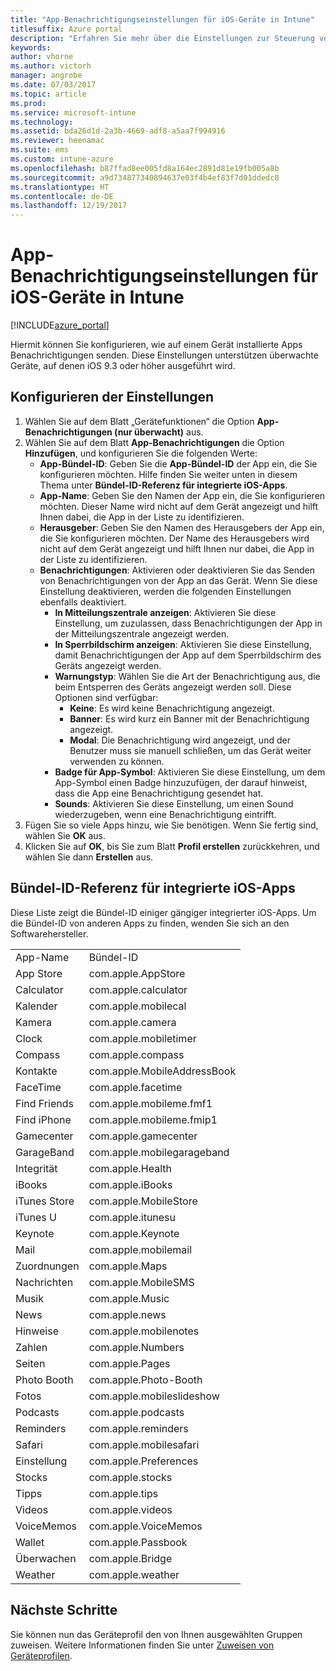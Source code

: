 ```yaml
---
title: "App-Benachrichtigungseinstellungen für iOS-Geräte in Intune"
titlesuffix: Azure portal
description: "Erfahren Sie mehr über die Einstellungen zur Steuerung von Benachrichtigungen von Apps auf iOS-Geräten.\""
keywords: 
author: vhorne
ms.author: victorh
manager: angrobe
ms.date: 07/03/2017
ms.topic: article
ms.prod: 
ms.service: microsoft-intune
ms.technology: 
ms.assetid: bda26d1d-2a3b-4669-adf8-a5aa7f994916
ms.reviewer: heenamac
ms.suite: ems
ms.custom: intune-azure
ms.openlocfilehash: b87ffad8ee005fd8a164ec2891d81e19fb005a8b
ms.sourcegitcommit: a9d734877340894637e03f4b4ef83f7d01ddedc8
ms.translationtype: HT
ms.contentlocale: de-DE
ms.lasthandoff: 12/19/2017
---
```

# <a name="intune-app-notifications-settings-for-ios-devices"></a>App-Benachrichtigungseinstellungen für iOS-Geräte in Intune

[!INCLUDE[azure_portal](./includes/azure_portal.md)]

Hiermit können Sie konfigurieren, wie auf einem Gerät installierte Apps Benachrichtigungen senden. Diese Einstellungen unterstützen überwachte Geräte, auf denen iOS 9.3 oder höher ausgeführt wird.

## <a name="configure-settings"></a>Konfigurieren der Einstellungen

1. Wählen Sie auf dem Blatt „Gerätefunktionen“ die Option **App-Benachrichtigungen (nur überwacht)** aus.
2. Wählen Sie auf dem Blatt **App-Benachrichtigungen** die Option **Hinzufügen**, und konfigurieren Sie die folgenden Werte:
    - **App-Bündel-ID**: Geben Sie die **App-Bündel-ID** der App ein, die Sie konfigurieren möchten. Hilfe finden Sie weiter unten in diesem Thema unter **Bündel-ID-Referenz für integrierte iOS-Apps**.
    - **App-Name**: Geben Sie den Namen der App ein, die Sie konfigurieren möchten. Dieser Name wird nicht auf dem Gerät angezeigt und hilft Ihnen dabei, die App in der Liste zu identifizieren.
    - **Herausgeber**: Geben Sie den Namen des Herausgebers der App ein, die Sie konfigurieren möchten. Der Name des Herausgebers wird nicht auf dem Gerät angezeigt und hilft Ihnen nur dabei, die App in der Liste zu identifizieren.
    - **Benachrichtigungen**: Aktivieren oder deaktivieren Sie das Senden von Benachrichtigungen von der App an das Gerät. Wenn Sie diese Einstellung deaktivieren, werden die folgenden Einstellungen ebenfalls deaktiviert.
        - **In Mitteilungszentrale anzeigen**: Aktivieren Sie diese Einstellung, um zuzulassen, dass Benachrichtigungen der App in der Mitteilungszentrale angezeigt werden.
        - **In Sperrbildschirm anzeigen**: Aktivieren Sie diese Einstellung, damit Benachrichtigungen der App auf dem Sperrbildschirm des Geräts angezeigt werden.
        - **Warnungstyp**: Wählen Sie die Art der Benachrichtigung aus, die beim Entsperren des Geräts angezeigt werden soll. Diese Optionen sind verfügbar:
            - **Keine**: Es wird keine Benachrichtigung angezeigt.
            - **Banner**: Es wird kurz ein Banner mit der Benachrichtigung angezeigt.
            - **Modal**: Die Benachrichtigung wird angezeigt, und der Benutzer muss sie manuell schließen, um das Gerät weiter verwenden zu können.
        - **Badge für App-Symbol**: Aktivieren Sie diese Einstellung, um dem App-Symbol einen Badge hinzuzufügen, der darauf hinweist, dass die App eine Benachrichtigung gesendet hat.
        - **Sounds**: Aktivieren Sie diese Einstellung, um einen Sound wiederzugeben, wenn eine Benachrichtigung eintrifft.
3. Fügen Sie so viele Apps hinzu, wie Sie benötigen. Wenn Sie fertig sind, wählen Sie **OK** aus.
4. Klicken Sie auf **OK**, bis Sie zum Blatt **Profil erstellen** zurückkehren, und wählen Sie dann **Erstellen** aus. 


## <a name="bundle-id-reference-for-built-in-ios-apps"></a>Bündel-ID-Referenz für integrierte iOS-Apps

Diese Liste zeigt die Bündel-ID einiger gängiger integrierter iOS-Apps. Um die Bündel-ID von anderen Apps zu finden, wenden Sie sich an den Softwarehersteller. 

|||
|-|-|
|App-Name|Bündel-ID|
|App Store|com.apple.AppStore|
|Calculator|com.apple.calculator|
|Kalender|com.apple.mobilecal|
|Kamera|com.apple.camera|
|Clock|com.apple.mobiletimer|
|Compass|com.apple.compass|
|Kontakte|com.apple.MobileAddressBook|
|FaceTime|com.apple.facetime|
|Find Friends|com.apple.mobileme.fmf1|
|Find iPhone|com.apple.mobileme.fmip1|
|Gamecenter|com.apple.gamecenter|
|GarageBand|com.apple.mobilegarageband|
|Integrität|com.apple.Health|
|iBooks|com.apple.iBooks|
|iTunes Store|com.apple.MobileStore|
|iTunes U|com.apple.itunesu|
|Keynote|com.apple.Keynote|
|Mail|com.apple.mobilemail|
|Zuordnungen|com.apple.Maps|
|Nachrichten|com.apple.MobileSMS|
|Musik|com.apple.Music|
|News|com.apple.news|
|Hinweise|com.apple.mobilenotes|
|Zahlen|com.apple.Numbers|
|Seiten|com.apple.Pages|
|Photo Booth|com.apple.Photo-Booth|
|Fotos|com.apple.mobileslideshow|
|Podcasts|com.apple.podcasts|
|Reminders|com.apple.reminders|
|Safari|com.apple.mobilesafari|
|Einstellung|com.apple.Preferences|
|Stocks|com.apple.stocks|
|Tipps|com.apple.tips|
|Videos|com.apple.videos|
|VoiceMemos|com.apple.VoiceMemos|
|Wallet|com.apple.Passbook|
|Überwachen|com.apple.Bridge|
|Weather|com.apple.weather|

## <a name="next-steps"></a>Nächste Schritte

Sie können nun das Geräteprofil den von Ihnen ausgewählten Gruppen zuweisen. Weitere Informationen finden Sie unter [Zuweisen von Geräteprofilen](device-profile-assign.md).
